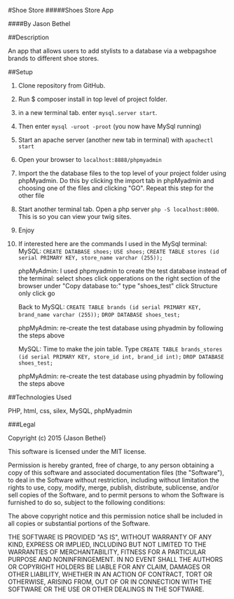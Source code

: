 #Shoe Store
#####Shoes Store App

####By Jason Bethel

##Description

An app that allows users to add stylists to a database via a webpagshoe brands to different shoe stores.

##Setup

1. Clone repository from GitHub.

2. Run $ composer install in top level of project folder.

3. in a new terminal tab. enter ```mysql.server start```.

4. Then enter ```mysql -uroot -proot``` (you now have MySql running)

5. Start an apache server (another new tab in terminal) with ```apachectl start```

6. Open your browser to ```localhost:8888/phpmyadmin```

7. Import the the database files to the top level of your project folder using phpMyadmin. Do this by clicking the import tab in phpMyadmin and choosing one of the files and clicking "GO". Repeat this step for the other file

8. Start another terminal tab. Open a php server ```php -S localhost:8000```. This is so you can view your twig sites.

9. Enjoy

10. If interested here are the commands I used in the MySql terminal:
    MySQL:
    ```CREATE DATABASE shoes;```
    ```USE shoes;```
    ```CREATE TABLE stores (id serial PRIMARY KEY, store_name varchar (255));```

    phpMyAdmin:
    I used phpmyadmin to create the test database instead of the terminal:
    select shoes
    click opperations on the right section of the browser
    under "Copy database to:" type "shoes_test"
    click Structure only
    click go

    Back to MySQL:
    ```CREATE TABLE brands (id serial PRIMARY KEY, brand_name varchar (255));```
    ```DROP DATABASE shoes_test;```

    phpMyAdmin:
    re-create the test database using phyadmin by following the steps above

    MySQL:
    Time to make the join table. Type ```CREATE TABLE brands_stores (id serial PRIMARY KEY, store_id int, brand_id int);```
    ```DROP DATABASE shoes_test;```

    phpMyAdmin:
    re-create the test database using phyadmin by following the steps above


##Technologies Used

PHP, html, css, silex, MySQL, phpMyadmin

###Legal

Copyright (c) 2015 {Jason Bethel}

This software is licensed under the MIT license.

Permission is hereby granted, free of charge, to any person obtaining a copy of this software and associated documentation files (the "Software"), to deal in the Software without restriction, including without limitation the rights to use, copy, modify, merge, publish, distribute, sublicense, and/or sell copies of the Software, and to permit persons to whom the Software is furnished to do so, subject to the following conditions:

The above copyright notice and this permission notice shall be included in all copies or substantial portions of the Software.

THE SOFTWARE IS PROVIDED "AS IS", WITHOUT WARRANTY OF ANY KIND, EXPRESS OR IMPLIED, INCLUDING BUT NOT LIMITED TO THE WARRANTIES OF MERCHANTABILITY, FITNESS FOR A PARTICULAR PURPOSE AND NONINFRINGEMENT. IN NO EVENT SHALL THE AUTHORS OR COPYRIGHT HOLDERS BE LIABLE FOR ANY CLAIM, DAMAGES OR OTHER LIABILITY, WHETHER IN AN ACTION OF CONTRACT, TORT OR OTHERWISE, ARISING FROM, OUT OF OR IN CONNECTION WITH THE SOFTWARE OR THE USE OR OTHER DEALINGS IN THE SOFTWARE.
